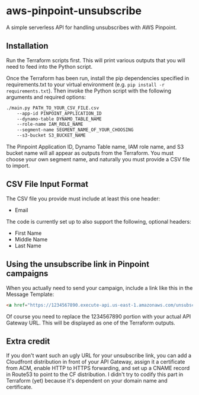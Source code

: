 # aws-pinpoint-unsubscribe
A simple serverless API for handling unsubscribes with AWS Pinpoint.

## Installation

Run the Terraform scripts first. This will print various outputs that you will need
to feed into the Python script.

Once the Terraform has been run, install the pip dependencies specified in requirements.txt
to your virtual environment (e.g. `pip install -r requirements.txt`). Then invoke the Python
script with the following arguments and required options:

```bash
./main.py PATH_TO_YOUR_CSV_FILE.csv
    --app-id PINPOINT_APPLICATION_ID
    --dynamo-table DYNAMO_TABLE_NAME
    --role-name IAM_ROLE_NAME
    --segment-name SEGMENT_NAME_OF_YOUR_CHOOSING
    --s3-bucket S3_BUCKET_NAME
```

The Pinpoint Application ID, Dynamo Table name, IAM role name, and S3 bucket name will
all appear as outputs from the Terraform. You must choose your own segment name, and
naturally you must provide a CSV file to import.

## CSV File Input Format

The CSV file you provide must include at least this one header:

* Email

The code is currently set up to also support the following, optional headers:

* First Name
* Middle Name
* Last Name

## Using the unsubscribe link in Pinpoint campaigns

When you actually need to send your campaign, include a link like this in the Message Template:

```html
<a href="https://1234567890.execute-api.us-east-1.amazonaws.com/unsubscribe/{{User.UserId}}">unsubscribe</a>
```

Of course you need to replace the 1234567890 portion with your actual API Gateway URL.
This will be displayed as one of the Terraform outputs.

## Extra credit

If you don't want such an ugly URL for your unsubscribe link, you can add a Cloudfront distribution in
front of your API Gateway, assign it a certificate from ACM, enable HTTP to HTTPS forwarding, and set
up a CNAME record in Route53 to point to the CF distribution. I didn't try to codify this part in
Terraform (yet) because it's dependent on your domain name and certificate.
